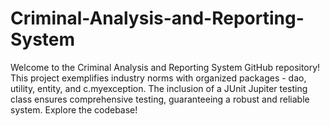 # Criminal-Analysis-and-Reporting-System
Welcome to the Criminal Analysis and Reporting System GitHub repository! This project exemplifies industry norms with organized packages - dao, utility, entity, and c.myexception. The inclusion of a JUnit Jupiter testing class ensures comprehensive testing, guaranteeing a robust and reliable system. Explore the codebase!
